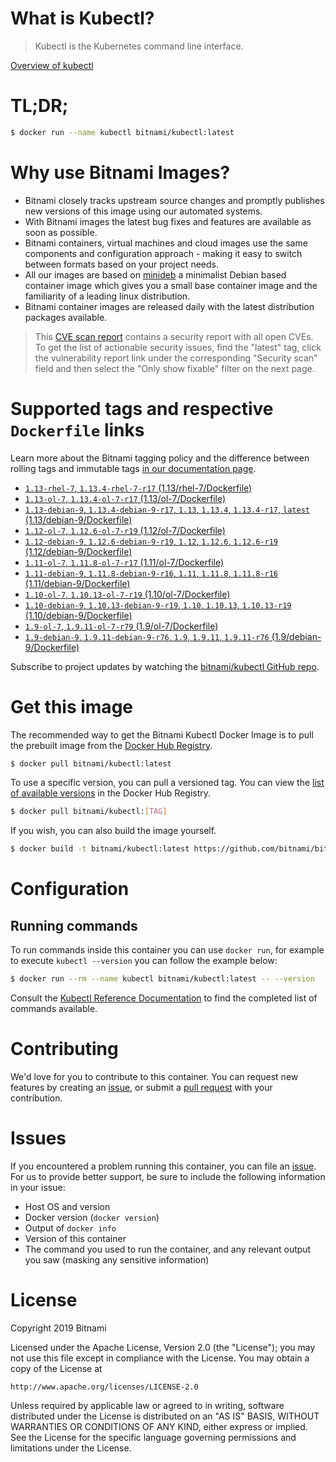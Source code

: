 
# What is Kubectl?

> Kubectl is the Kubernetes command line interface.

[Overview of kubectl](https://kubernetes.io/docs/reference/kubectl/overview/)

# TL;DR;

```bash
$ docker run --name kubectl bitnami/kubectl:latest
```

# Why use Bitnami Images?

* Bitnami closely tracks upstream source changes and promptly publishes new versions of this image using our automated systems.
* With Bitnami images the latest bug fixes and features are available as soon as possible.
* Bitnami containers, virtual machines and cloud images use the same components and configuration approach - making it easy to switch between formats based on your project needs.
* All our images are based on [minideb](https://github.com/bitnami/minideb) a minimalist Debian based container image which gives you a small base container image and the familiarity of a leading linux distribution.
* Bitnami container images are released daily with the latest distribution packages available.


> This [CVE scan report](https://quay.io/repository/bitnami/kubectl?tab=tags) contains a security report with all open CVEs. To get the list of actionable security issues, find the "latest" tag, click the vulnerability report link under the corresponding "Security scan" field and then select the "Only show fixable" filter on the next page.

# Supported tags and respective `Dockerfile` links

Learn more about the Bitnami tagging policy and the difference between rolling tags and immutable tags [in our documentation page](https://docs.bitnami.com/containers/how-to/understand-rolling-tags-containers/).


* [`1.13-rhel-7`, `1.13.4-rhel-7-r17` (1.13/rhel-7/Dockerfile)](https://github.com/bitnami/bitnami-docker-kubectl/blob/1.13.4-rhel-7-r17/1.13/rhel-7/Dockerfile)
* [`1.13-ol-7`, `1.13.4-ol-7-r17` (1.13/ol-7/Dockerfile)](https://github.com/bitnami/bitnami-docker-kubectl/blob/1.13.4-ol-7-r17/1.13/ol-7/Dockerfile)
* [`1.13-debian-9`, `1.13.4-debian-9-r17`, `1.13`, `1.13.4`, `1.13.4-r17`, `latest` (1.13/debian-9/Dockerfile)](https://github.com/bitnami/bitnami-docker-kubectl/blob/1.13.4-debian-9-r17/1.13/debian-9/Dockerfile)
* [`1.12-ol-7`, `1.12.6-ol-7-r19` (1.12/ol-7/Dockerfile)](https://github.com/bitnami/bitnami-docker-kubectl/blob/1.12.6-ol-7-r19/1.12/ol-7/Dockerfile)
* [`1.12-debian-9`, `1.12.6-debian-9-r19`, `1.12`, `1.12.6`, `1.12.6-r19` (1.12/debian-9/Dockerfile)](https://github.com/bitnami/bitnami-docker-kubectl/blob/1.12.6-debian-9-r19/1.12/debian-9/Dockerfile)
* [`1.11-ol-7`, `1.11.8-ol-7-r17` (1.11/ol-7/Dockerfile)](https://github.com/bitnami/bitnami-docker-kubectl/blob/1.11.8-ol-7-r17/1.11/ol-7/Dockerfile)
* [`1.11-debian-9`, `1.11.8-debian-9-r16`, `1.11`, `1.11.8`, `1.11.8-r16` (1.11/debian-9/Dockerfile)](https://github.com/bitnami/bitnami-docker-kubectl/blob/1.11.8-debian-9-r16/1.11/debian-9/Dockerfile)
* [`1.10-ol-7`, `1.10.13-ol-7-r19` (1.10/ol-7/Dockerfile)](https://github.com/bitnami/bitnami-docker-kubectl/blob/1.10.13-ol-7-r19/1.10/ol-7/Dockerfile)
* [`1.10-debian-9`, `1.10.13-debian-9-r19`, `1.10`, `1.10.13`, `1.10.13-r19` (1.10/debian-9/Dockerfile)](https://github.com/bitnami/bitnami-docker-kubectl/blob/1.10.13-debian-9-r19/1.10/debian-9/Dockerfile)
* [`1.9-ol-7`, `1.9.11-ol-7-r79` (1.9/ol-7/Dockerfile)](https://github.com/bitnami/bitnami-docker-kubectl/blob/1.9.11-ol-7-r79/1.9/ol-7/Dockerfile)
* [`1.9-debian-9`, `1.9.11-debian-9-r76`, `1.9`, `1.9.11`, `1.9.11-r76` (1.9/debian-9/Dockerfile)](https://github.com/bitnami/bitnami-docker-kubectl/blob/1.9.11-debian-9-r76/1.9/debian-9/Dockerfile)

Subscribe to project updates by watching the [bitnami/kubectl GitHub repo](https://github.com/bitnami/bitnami-docker-kubectl).

# Get this image

The recommended way to get the Bitnami Kubectl Docker Image is to pull the prebuilt image from the [Docker Hub Registry](https://hub.docker.com/r/bitnami/kubectl).

```bash
$ docker pull bitnami/kubectl:latest
```

To use a specific version, you can pull a versioned tag. You can view the [list of available versions](https://hub.docker.com/r/bitnami/kubectl/tags/) in the Docker Hub Registry.

```bash
$ docker pull bitnami/kubectl:[TAG]
```

If you wish, you can also build the image yourself.

```bash
$ docker build -t bitnami/kubectl:latest https://github.com/bitnami/bitnami-docker-kubectl.git
```

# Configuration

## Running commands

To run commands inside this container you can use `docker run`, for example to execute `kubectl --version` you can follow the example below:

```bash
$ docker run --rm --name kubectl bitnami/kubectl:latest -- --version
```

Consult the [Kubectl Reference Documentation](https://kubernetes.io/docs/reference/generated/kubectl/kubectl-commands) to find the completed list of commands available.

# Contributing

We'd love for you to contribute to this container. You can request new features by creating an [issue](https://github.com/bitnami/bitnami-docker-kubectl/issues), or submit a [pull request](https://github.com/bitnami/bitnami-docker-kubectl/pulls) with your contribution.

# Issues

If you encountered a problem running this container, you can file an [issue](https://github.com/bitnami/bitnami-docker-kubectl/issues). For us to provide better support, be sure to include the following information in your issue:

- Host OS and version
- Docker version (`docker version`)
- Output of `docker info`
- Version of this container
- The command you used to run the container, and any relevant output you saw (masking any sensitive information)

# License

Copyright 2019 Bitnami

Licensed under the Apache License, Version 2.0 (the "License");
you may not use this file except in compliance with the License.
You may obtain a copy of the License at

    http://www.apache.org/licenses/LICENSE-2.0

Unless required by applicable law or agreed to in writing, software
distributed under the License is distributed on an "AS IS" BASIS,
WITHOUT WARRANTIES OR CONDITIONS OF ANY KIND, either express or implied.
See the License for the specific language governing permissions and
limitations under the License.
